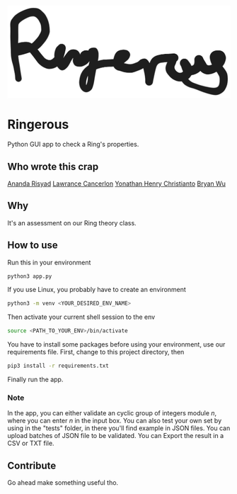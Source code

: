 ![Logo](./images/logo.png)

# Ringerous

Python GUI app to check a Ring's properties.

## Who wrote this crap

[Ananda Risyad](https://github.com/Wakugumi)
[Lawrance Cancerlon](https://github.com/Lawrance-Cancerlon)
[Yonathan Henry Christianto](https://github.com/henrychristianto)
[Bryan Wu](https://github.com/BryanWu1020)

## Why

It's an assessment on our Ring theory class.

## How to use

Run this in your environment

```python
python3 app.py
```

If you use Linux, you probably have to create an environment

```bash
python3 -m venv <YOUR_DESIRED_ENV_NAME>
```

Then activate your current shell session to the env

```bash
source <PATH_TO_YOUR_ENV>/bin/activate
```

You have to install some packages before using your environment, use our requirements file.
First, change to this project directory, then

```bash
pip3 install -r requirements.txt
```

Finally run the app.

### Note

In the app, you can either validate an cyclic group of integers module _n_, where you can enter _n_ in the input box.
You can also test your own set by using in the "tests" folder, in there you'll find example in JSON files.
You can upload batches of JSON file to be validated.
You can Export the result in a CSV or TXT file.

## Contribute

Go ahead make something useful tho.
